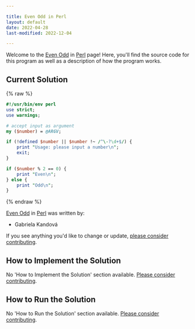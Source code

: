 ```yaml
---

title: Even Odd in Perl
layout: default
date: 2022-04-28
last-modified: 2022-12-04

---
```


Welcome to the [Even Odd](https://sampleprograms.io/projects/even-odd) in [Perl](https://sampleprograms.io/languages/perl) page! Here, you'll find the source code for this program as well as a description of how the program works.

## Current Solution

{% raw %}

```perl
#!/usr/bin/env perl
use strict;
use warnings;

# accept input as argument
my ($number) = @ARGV;

if (!defined $number || $number !~ /^\-?\d+$/) {
	print "Usage: please input a number\n";
	exit;
}

if ($number % 2 == 0) {
	print "Even\n";
} else {
	print "Odd\n";
}
```

{% endraw %}

[Even Odd](https://sampleprograms.io/projects/even-odd) in [Perl](https://sampleprograms.io/languages/perl) was written by:

- Gabriela Kandová

If you see anything you'd like to change or update, [please consider contributing](https://github.com/TheRenegadeCoder/sample-programs).

## How to Implement the Solution

No 'How to Implement the Solution' section available. [Please consider contributing](https://github.com/TheRenegadeCoder/sample-programs-website).

## How to Run the Solution

No 'How to Run the Solution' section available. [Please consider contributing](https://github.com/TheRenegadeCoder/sample-programs-website).
